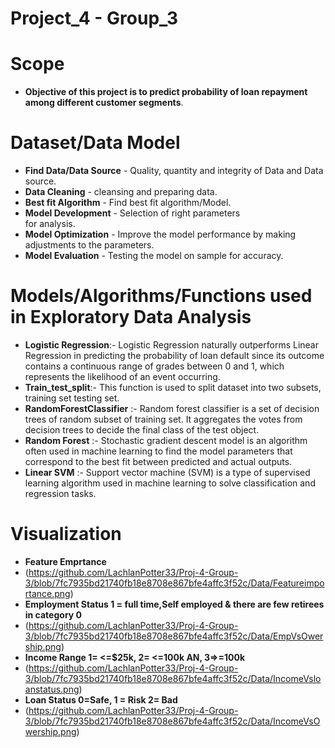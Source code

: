 
# <b>Project_4 - Group_3</b>


# <b>Scope</b>
 - <b> Objective of this project is to predict probability of loan repayment among different customer segments</b>.

 # <b>Dataset/Data Model</b>
 - <b>Find Data/Data Source</b> - Quality, quantity and integrity of Data and Data source.
- <b>Data Cleaning</b> - cleansing and preparing data.
- <b>Best fit Algorithm</b> - Find best fit algorithm/Model.
- <b>Model Development</b> - Selection of right parameters  
     for analysis.
- <b>Model Optimization</b> - Improve the model performance
     by making adjustments to the parameters.
- <b>Model Evaluation</b> - Testing the model on sample for
     accuracy.



# <b>Models/Algorithms/Functions used in Exploratory Data Analysis</b>
- <b>Logistic Regression</b>:- Logistic Regression naturally outperforms Linear Regression in predicting the probability of loan default since its outcome contains a continuous range of grades between 0 and 1, which represents the likelihood of an event occurring.
- <b>Train_test_split</b>:- This function is used to split dataset into two subsets, training set testing set. 
- <b>RandomForestClassifier</b> :- Random forest classifier is a set of decision trees of random subset of training set. It aggregates the votes from decision trees to decide the final class of the test object.
- <b>Random Forest</b> :- Stochastic gradient descent model is an algorithm often used in machine learning to find the model parameters that correspond to the best fit between predicted and actual outputs.
- <b>Linear SVM</b> :- Support vector machine (SVM) is a type of supervised learning algorithm used in machine learning to solve classification and regression tasks.

# <b>Visualization</b>
- <b>Feature Emprtance</b>
- (https://github.com/LachlanPotter33/Proj-4-Group-3/blob/7fc7935bd21740fb18e8708e867bfe4affc3f52c/Data/Featureimportance.png)
- <b>Employment Status 1 = full time,Self employed & there are few retirees in category 0</b>
- (https://github.com/LachlanPotter33/Proj-4-Group-3/blob/7fc7935bd21740fb18e8708e867bfe4affc3f52c/Data/EmpVsOwership.png)
- <b>Income Range 1= <=$25k, 2= <=100k AN, 3=>=100k </b>
- (https://github.com/LachlanPotter33/Proj-4-Group-3/blob/7fc7935bd21740fb18e8708e867bfe4affc3f52c/Data/IncomeVsloanstatus.png)
- <b>Loan Status 0=Safe, 1 = Risk 2= Bad</b>
- (https://github.com/LachlanPotter33/Proj-4-Group-3/blob/7fc7935bd21740fb18e8708e867bfe4affc3f52c/Data/IncomeVsOwership.png)


